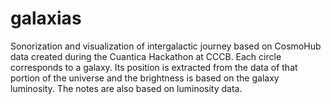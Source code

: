 # galaxias
Sonorization and visualization of intergalactic journey based on CosmoHub data created during the Cuantica Hackathon at CCCB. Each circle corresponds to a galaxy. Its position is extracted from the data of that portion of the universe and the brightness is based on the galaxy luminosity. The notes are also based on luminosity data.
